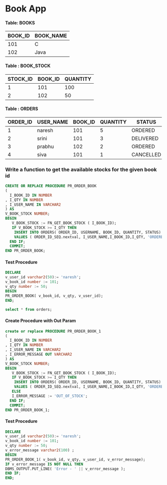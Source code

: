 # Book App

#### Table: BOOKS

| BOOK_ID | BOOK_NAME |
|---------|-----------|
| 101     | C         |
| 102     | Java      |


#### Table : BOOK_STOCK
| STOCK_ID | BOOK_ID | QUANTITY |
|----------|---------|----------|
| 1        | 101     | 100      |
| 2        | 102     | 50       |


#### Table : ORDERS
| ORDER_ID | USER_NAME | BOOK_ID | QUANTITY | STATUS    |
|----------|-----------|---------|----------|-----------|
| 1        | naresh    | 101     | 5        | ORDERED   |
| 2        | srini     | 101     | 3        | DELIVERED |
| 3        | prabhu    | 102     | 2        | ORDERED   |
| 4        | siva      | 101     | 1        | CANCELLED |


### Write a function to get the available stocks for the given book id

```sql
CREATE OR REPLACE PROCEDURE PR_ORDER_BOOK 
(
  I_BOOK_ID IN NUMBER 
, I_QTY IN NUMBER 
, I_USER_NAME IN VARCHAR2 
) AS 
V_BOOK_STOCK NUMBER;
BEGIN
   V_BOOK_STOCK := FN_GET_BOOK_STOCK ( I_BOOK_ID);
   IF V_BOOK_STOCK >= I_QTY THEN
    INSERT INTO ORDERS( ORDER_ID, USERNAME, BOOK_ID, QUANTITY, STATUS)
    VALUES ( ORDER_ID_SEQ.nextval, I_USER_NAME,I_BOOK_ID,I_QTY, 'ORDERED');
  END IF;
  COMMIT;
END PR_ORDER_BOOK;
```

#### Test Procedure
```sql
DECLARE
v_user_id varchar2(50):= 'naresh';
v_book_id number := 101;
v_qty number := 50;
BEGIN
PR_ORDER_BOOK( v_book_id, v_qty, v_user_id);
END;

select * from orders;
```

#### Create Procedure with Out Param
```sql
create or replace PROCEDURE PR_ORDER_BOOK_1
(
  I_BOOK_ID IN NUMBER 
, I_QTY IN NUMBER 
, I_USER_NAME IN VARCHAR2 
, I_ERROR_MESSAGE OUT VARCHAR2
) AS 
V_BOOK_STOCK NUMBER;
BEGIN
   V_BOOK_STOCK := FN_GET_BOOK_STOCK ( I_BOOK_ID);
   IF V_BOOK_STOCK >= I_QTY THEN
    INSERT INTO ORDERS( ORDER_ID, USERNAME, BOOK_ID, QUANTITY, STATUS)
    VALUES ( ORDER_ID_SEQ.nextval, I_USER_NAME,I_BOOK_ID,I_QTY, 'ORDERED');    
   ELSE
   I_ERROR_MESSAGE := 'OUT_OF_STOCK';
  END IF;
  COMMIT;
END PR_ORDER_BOOK_1;
```

#### Test Procedure
```sql
DECLARE
v_user_id varchar2(50):= 'naresh';
v_book_id number := 101;
v_qty number := 50;
v_error_message varchar2(100) ;
BEGIN
PR_ORDER_BOOK_1( v_book_id, v_qty, v_user_id, v_error_message);
IF v_error_message IS NOT NULL THEN
DBMS_OUTPUT.PUT_LINE( 'Error - ' || v_error_message ); 
END IF;
END;
```
